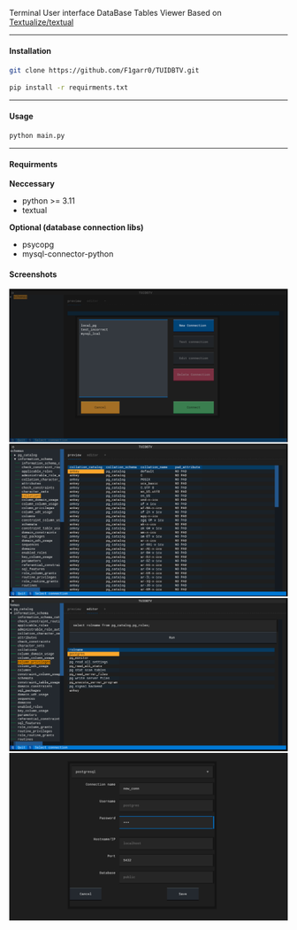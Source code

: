 Terminal User interface DataBase Tables Viewer
Based on [Textualize/textual](https://github.com/Textualize/textual)

---

#### Installation
```bash
git clone https://github.com/F1garr0/TUIDBTV.git
```
```bash
pip install -r requirments.txt
```
---
#### Usage
```bash
python main.py
```
---
#### Requirments
**Neccessary**
- python >= 3.11
- textual

**Optional (database connection libs)**
- psycopg
- mysql-connector-python
#### Screenshots

![Screen1](/resources/screen1.png)
![Screen2](/resources/screen2.png)
![Screen3](/resources/screen3.png)
![Screen4](/resources/screen4.png)